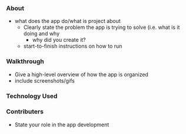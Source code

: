 
### About
  
- what does the app do/what is project about
  - Clearly state the problem the app is trying to solve (i.e. what is it doing and why
	- why did you create it? 
  - start-to-finish instructions on how to run

### Walkthrough

- Give a high-level overview of how the app is organized
- include screenshots/gifs



### Technology Used



### Contributers
- State your role in the app development

